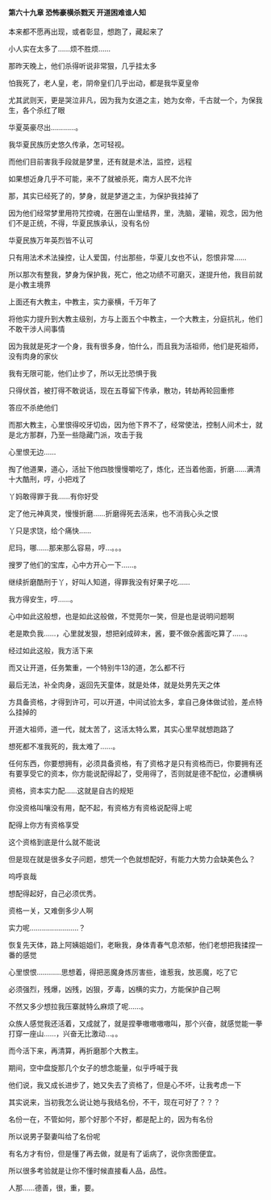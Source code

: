#### 第六十九章 恐怖豪横杀戮天 开道困难谁人知


本来都不愿再出现，或者彰显，想跑了，藏起来了

小人实在太多了……烦不胜烦……

那昨天晚上，他们杀得听说非常狠，几乎挂太多

怕我死了，老人皇，老，阴帝皇们几乎出动，都是我华夏皇帝

尤其武则天，更是哭泣非凡，因为我为女道之主，她为女帝，千古就一个，为保我生，各个杀红了眼

华夏英豪尽出…………。

我华夏民族历史悠久传承，怎可轻视。

而他们目前害我手段就是梦里，还有就是术法，监控，远程

如果想近身几乎不可能，来不了就被杀死，南方人民不允许

那，其实已经死了的，梦身，就是梦道之主，为保护我挂掉了

因为他们经常梦里用符咒控魂，在圈在山里结界，里，洗脑，灌输，观念，因为他们不是正统，不得，华夏民族承认，没有名份

华夏民族万年英烈皆不认可

只有用法术术法操控，让人爱国，付出那些，华夏儿女也不认，怨恨非常……

所以那次有整我，梦身为保护我，死亡，他之功绩不可磨灭，遂提升他，我目前就是小教主境界

上面还有大教主，中教主，实力豪横，千万年了

将他实力提升到大教主级别，方与上面五个中教主，一个大教主，分庭抗礼，他们不敢干涉人间事情

因为我就是死才一个身，我有很多身，怕什么，而且我为活祖师，他们是死祖师，没有肉身的家伙

我有无限可能，他们止步了，所以无比恐惧于我

只得伏首，被打得不敢说话，现在五尊留下传承，散功，转劫再轮回重修

答应不杀绝他们

而那大教主，心里恨得咬牙切齿，因为他下界不了，经常使法，控制人间术士，就是北方那群，乃至一些隐藏门派，攻击于我

心里恨无边……

掏了他道果，道心，活扯下他四肢慢慢嚼吃了，炼化，还当着他面，折磨……满清十大酷刑，哼，小把戏了

丫妈敢得罪于我……有你好受

定了他元神真灵，慢慢折磨……折磨得死去活来，也不消我心头之恨

丫只是求饶，给个痛快……

尼玛，哪……那来那么容易，哼…。。。

搜罗了他们的宝库，心中方开心一下……。

继续折磨酷刑于丫，好叫人知道，得罪我没有好果子吃……

我方得安生，哼……。

心中如此这般想，也是如此这般做，不觉莞尔一笑，但是也是说明问题啊

老是欺负我……，心里就发狠，想把剁成碎末，酱，要不做杂酱面吃算了……。

经过如此这般，我方活下来

而又让开道，任务繁重，一个特别牛13的道，怎么都不行

最后无法，补全肉身，返回先天童体，就是处体，就是处男先天之体

方具备资格，才得到许可，可以开道，中间试验太多，拿自己身体做试验，差点特么挂掉的

开道大祖师，道一代，就太苦了，这活太特么累，其实心里早就想跑路了

想死都不准我死的，我太难了……。

任何东西，你要想拥有，必须具备资格，有了资格才是只有资格而已，你要拥有还有要享受它的资本，你方能说配得起了，受用得了，否则就是德不配位，必遭横祸

资格，资本实力配……这就是自古的规矩

你没资格叫嚷没有用，配不起，有资格方有资格说配得上呢

配得上你方有资格享受

这个资格到底是什么就不能说

但是现在就是很多女子问题，想凭一个色就想配好，有能力大势力会缺美色么？

呜呼哀哉

想配得起好，自己必须优秀。

资格一关，又难倒多少人啊

实力呢……………………？


恢复先天体，路上阿姨姐姐们，老瞅我，身体青春气息浓郁，他们老想把我揉捏一番的感觉

心里恨恨…………思想着，得把恶魔身炼厉害些，谁惹我，放恶魔，吃了它

必须强烈，残爆，凶残，凶狠，歹毒，凶横的实力，方能保护自己啊

不然又多少想拉我压寨就特么麻烦了呢……。


众族人感觉我还活着，又成就了，就是捏拳嗷嗷嗷嗷叫，那个兴奋，就感觉能一拳打穿一座山……，兴奋无比激动…。。


而今活下来，再清算，再折磨那个大教主。

期间，空中盘旋那几个女子的想念能量，似乎呼喊于我

他们说，我又成长进步了，她又失去了资格了，但是心不坏，让我考虑一下

其实说来，当初我怎么说让她与我结名份，不干，现在可好了？？？

名份一在，不管如何，那个好那个不好，都是配上的，因为有名份

所以说男子娶妻叫给了名份呢

有名方才有份，但是懂了再去做，就是有了诟病了，说你贪图便宜。


所以很多考验就是让你不懂时候直接看人品，品性。

人那……德善，很，重，要。





